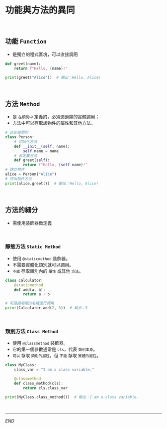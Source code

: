 # 功能與方法的異同

<br>

## 功能 `Function`

- 是獨立的程式區塊，可以直接調用


```python
def greet(name):
    return f"Hello, {name}!"

print(greet("Alice"))  # 輸出：Hello, Alice!
```

<br>

## 方法 `Method`
 
- 是 `在類別中` 定義的，必須透過類的實體調用；
- 方法中可以存取該物件的屬性和其他方法。


```python
# 自定義類別
class Person:
    # 初始化方法
    def __init__(self, name):
        self.name = name
    # 自定義方法
    def greet(self):
        return f"Hello, {self.name}!"
# 建立物件
alice = Person("Alice")
# 呼叫物件方法
print(alice.greet())  # 輸出：Hello, Alice!
```
<br>

## 方法的細分

- 需使用裝飾器做定義


<br>

### 靜態方法 `Static Method`

- 使用 `@staticmethod` 裝飾器。
- 不需要實體化類別就可以調用。
- `不能` 存取類別內的 `屬性` 或其他 `方法`。

```python
class Calculator:
    @staticmethod
    def add(a, b):
        return a + b

# 可直接用類的名稱進行調用
print(Calculator.add(2, 3))  # 輸出：5
```

<br>

### 類別方法 `Class Method`

- 使用 `@classmethod` 裝飾器。
- 它的第一個參數通常是 `cls`，代表 `類別本身`。
- `可以` 存取 `類別的屬性`，但 `不能` 存取 `實體的屬性`。

```python
class MyClass:
    class_var = "I am a class variable."

    @classmethod
    def class_method(cls):
        return cls.class_var

print(MyClass.class_method())  # 輸出：I am a class variable.
```

<br>

---

_END_